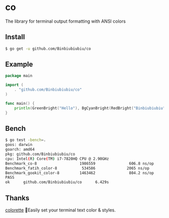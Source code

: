 # co

The library for terminal output formatting with ANSI colors

## Install

``` sh
$ go get -u github.com/Binbiubiubiu/co
```

## Example

``` go
package main

import (
	. "github.com/Binbiubiubiu/co"
)

func main() {
	println(GreenBright("Hello"), BgCyanBright(RedBright("Binbiubiubiu")))
}

```

## Bench

```sh
$ go test -bench=. 
goos: darwin
goarch: amd64
pkg: github.com/Binbiubiubiu/co
cpu: Intel(R) Core(TM) i7-7820HQ CPU @ 2.90GHz
Benchmark_co-8                   1986559               606.8 ns/op
Benchmark_fatih_color-8           534586              2065 ns/op
Benchmark_gookit_color-8         1463462               804.2 ns/op
PASS
ok      github.com/Binbiubiubiu/co      6.429s
```

## Thanks

[colorette](https://github.com/jorgebucaran/colorette)  🌈Easily set your terminal text color & styles.